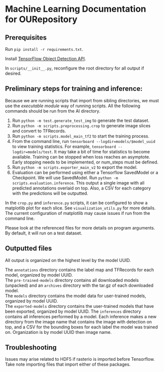 # Machine Learning Documentation for OURepository

## Prerequisites

Run `pip install -r requirements.txt`.

Install [TensorFlow Object Detection API](https://tensorflow-object-detection-api-tutorial.readthedocs.io/en/latest/install.html#tensorflow-object-detection-api-installation).

In `scripts/__init__.py`, reconfigure the root directory for all output if desired.

## Preliminary steps for training and inference:

Because we are running scripts that import from sibling directories, we must use the _executable module_ way of 
running scripts. All the following commands should be run from the AI directory.

1. Run `python -m test.generate_test_img` to generate the test dataset.
1. Run `python -m scripts.preprocessing.crop` to generate image slices and convert to TFRecords.
1. Run `python -m scripts.model_main_tf2` to start the training process.
1. From the command line, run `tensorboard --logdir=models/$model_uuid` to view training statistics. 
   For example, `tensorboard --logdir=models/test`. It may take a bit 
   of time for statistics to become available. Training can be stopped when loss reaches an asymptote. Early 
   stopping needs to be implemented, or num_steps must be defined.
1. Run `python -m scripts.exporter_main_v2` to export the model.
1. Evaluation can be performed using either a Tensorflow SavedModel or a Checkpoint. We will use SavedModel. Run 
   `python -m scripts.evaluation.inference`. This output a single image with all predicted annotations overlaid on 
   top. Also, a CSV for each category with the predictions will be outputted.
   
In the `crop.py` and `inference.py` scripts, it can be configured to show a matplotlib plot for each slice. See 
`visualization_utils.py` for more details. The current configuration of matplotlib may cause issues if run from the  
command line.
   
Please look at the referenced files for more details on program arguments. By default, it will run on a test dataset.

## Outputted files

All output is organized on the highest level by the model UUID.

The `annotations` directory contains the label map and TFRecords for each model, organized by model UUID.  
The `pre-trained-models` directory contains all downloaded models (unpacked) and an `archives` directory with the 
tar.gz of each downloaded model.  
The `models` directory contains the model data for user-trained models, organized by model UUID.  
The `exported-models` directory contains the user-trained models that have been exported, organized by model UUID.
The `inferences` directory contains all inferences performed by a model. Each inference makes a new directory from the 
image name that contains the image with detection on top, and a CSV for the bounding boxes for each label the model 
was trained on. Organization is by model UUID then image name.

## Troubleshooting

Issues may arise related to HDF5 if rasterio is imported before Tensorflow. Take note importing files that import 
either of these packages.

